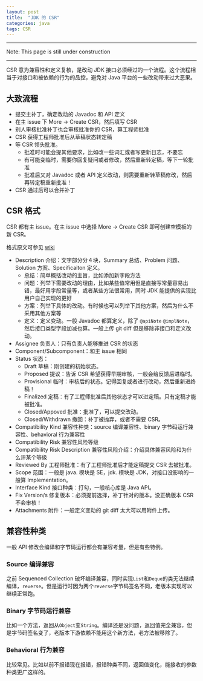 ```yaml
---
layout: post
title:  "JDK 的 CSR"
categories: java
tags: CSR
---
```


---

Note: This page is still under construction

---

CSR 意为兼容性和定义复核，是改动 JDK 接口必须经过的一个流程。这个流程相当于对接口和被依赖的行为的品控，避免对 Java 平台的一些改动带来过大恶果。

## 大致流程

- 提交主补丁，确定改动的 Javadoc 和 API 定义
- 在主 issue 下 More -> Create CSR，然后填写 CSR
- 别人审核批准补丁也会审核批准你的 CSR，算工程师批准
- CSR 获得工程师批准后从草稿状态转定稿
- 等 CSR 领头批准。
   - 批准时可能会提其他要求，比如改一些词汇或者写更新日志，不要忘
   - 有可能变临时，需要你回复疑问或者修改，然后重新转定稿，等下一轮批准
   - 批准后又对 Javadoc 或者 API 定义改动，则需要重新转草稿修改，然后再转定稿重新批准！
- CSR 通过后可以合并补丁

## CSR 格式

CSR 都有主 issue。在主 issue 中选择 More -> Create CSR 即可创建空模板的新 CSR。

格式原文可参见 [wiki](https://wiki.openjdk.org/display/csr/Fields+of+a+CSR+Request)

- Description 介绍：文字部分分４块，Summary 总结、Problem 问题、Solution 方案、Specificaiton 定义。
   - 总结：简单概括改动的主旨，比如添加新字段方法
   - 问题：列举下需要改动的理由，比如某些值常用但是直接写常量容易出错，最好用字段常量等，或者某些方法很常用，同时 JDK 能提供的实现比用户自己实现的更好
   - 方案：列举下具体的改动。有时候也可以列举下其他方案，然后为什么不采用其他方案等
   - 定义：定义变动。一般 Javadoc 都算定义，除了 `@apiNote` `@implNote`，然后接口类型字段加减也算。一般上传 git diff 但是移除非接口和定义改动。
- Assignee 负责人：只有负责人能够推进 CSR 的状态
- Component/Subcomponent：和主 issue 相同
- Status 状态：
   - Draft 草稿：刚创建的初始状态。
   - Proposed 提议：告诉 CSR 希望获得早期审核，一般会给反馈后进临时。
   - Provisional 临时：审核后的状态。记得回复或者进行改动，然后重新进终稿！
   - Finalized 定稿：有了工程师批准后其他状态才可以进定稿。只有定稿才能被批准。
   - Closed/Appoved 批准：批准了，可以提交改动。
   - Closed/Withdrawn 撤回：补丁被抛弃，或者不需要 CSR。
- Compatibility Kind 兼容性种类：source 编译兼容性、binary 字节码运行兼容性、behavioral 行为兼容性
- Compatibility Risk 兼容性风险等级
- Compatibility Risk Description 兼容性风险介绍：介绍具体兼容风险和为什么评某个等级
- Reviewed By 工程师批准：有了工程师批准后才能定稿提交 CSR 去被批准。
- Scope 范围：一般是 java. 模块是 SE，jdk. 模块是 JDK，对接口没影响的一般算 Implementation。
- Interface Kind 接口种类：打勾，一般核心库是 Java API。
- Fix Version/s 修复版本：必须提前选择，补丁针对的版本。没正确版本 CSR 不会审核！
- Attachments 附件：一般定义变动的 git diff 太大可以用附件上传。

## 兼容性种类

一般 API 修改会编译和字节码运行都会有兼容考量，但是有些特例。

### Source 编译兼容

之前 Sequenced Collection 破坏编译兼容，同时实现`List`和`Deque`的类无法继续编译，`reverse`。但是运行时因为两个`reverse`字节码签名不同，老版本实现可以继续正常跑。

### Binary 字节码运行兼容

比如一个方法，返回从`Object`变`String`。编译还是没问题，返回值完全兼容，但是字节码签名变了，老版本下游依赖不能用这个新方法，老方法被移除了。

### Behavioral 行为兼容

比较常见。比如以前不报错现在报错，报错种类不同，返回值变化，能接收的参数种类更广这样的。

 

<script src="https://giscus.app/client.js"
        data-repo="liachmodded/liachmodded.github.io"
        data-repo-id="MDEwOlJlcG9zaXRvcnkxMTU2NzU0Mjc="
        data-category="Announcements"
        data-category-id="DIC_kwDOBuURI84CfnKT"
        data-mapping="pathname"
        data-strict="0"
        data-reactions-enabled="0"
        data-emit-metadata="1"
        data-input-position="top"
        data-theme="preferred_color_scheme"
        data-lang="en"
        data-loading="lazy"
        crossorigin="anonymous"
        async>
</script>

